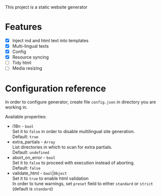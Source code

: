This project is a static website generator

# Features

- [x] Inject md and html text into templates
- [x] Multi-lingual texts
- [x] Config
- [x] Resource syncing
- [ ] Tidy html
- [ ] Media resizing

# Configuration reference

In order to configure generator, create file `config.json` in directory you are
working in. 

Available properties:

- i18n - `bool`  
    Set it to `false` in order to disable multilingual site generation.  
    Default: `true`
- extra\_partials - `Array`  
    List directories in which to scan for extra partials.   
    Default: `undefined`
- abort\_on\_error - `bool`  
    Set it to `false` to proceed with execution instead of aborting.  
    Default: `false`
- validate\_html - `bool`|`Object`  
    Set it to `true` to enable html validation  
    In order to tune warnings, set `preset` field to either `standard` or `strict` (default is `standard`)  

